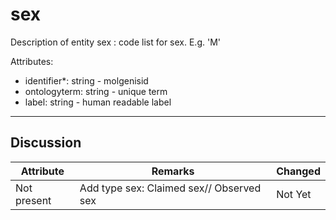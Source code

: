 # sex #

Description of entity sex : code list for sex. E.g. 'M'

Attributes:
*	identifier*: string - molgenisid
*	ontologyterm: string - unique term
*	label: string - human readable label

---

## Discussion ##


| Attribute | Remarks    | Changed  |
| ---------- | ------------ | ---------- |
| Not present | Add type sex: Claimed sex// Observed sex | Not Yet |
